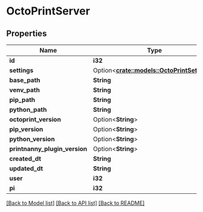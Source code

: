 # OctoPrintServer

## Properties

Name | Type | Description | Notes
------------ | ------------- | ------------- | -------------
**id** | **i32** |  | [readonly]
**settings** | Option<[**crate::models::OctoPrintSettings**](OctoPrintSettings.md)> |  | [readonly]
**base_path** | **String** |  | 
**venv_path** | **String** |  | 
**pip_path** | **String** |  | 
**python_path** | **String** |  | 
**octoprint_version** | Option<**String**> |  | [optional]
**pip_version** | Option<**String**> |  | [optional]
**python_version** | Option<**String**> |  | [optional]
**printnanny_plugin_version** | Option<**String**> |  | [optional]
**created_dt** | **String** |  | [readonly]
**updated_dt** | **String** |  | [readonly]
**user** | **i32** |  | [readonly]
**pi** | **i32** |  | 

[[Back to Model list]](../README.md#documentation-for-models) [[Back to API list]](../README.md#documentation-for-api-endpoints) [[Back to README]](../README.md)


